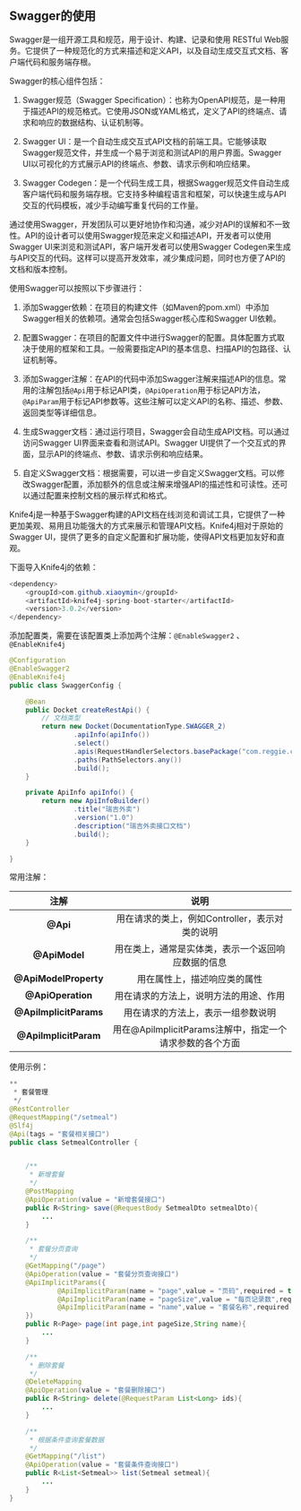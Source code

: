 ## Swagger的使用

Swagger是一组开源工具和规范，用于设计、构建、记录和使用 RESTful Web服务。它提供了一种规范化的方式来描述和定义API，以及自动生成交互式文档、客户端代码和服务端存根。

Swagger的核心组件包括：

1. Swagger规范（Swagger Specification）：也称为OpenAPI规范，是一种用于描述API的规范格式。它使用JSON或YAML格式，定义了API的终端点、请求和响应的数据结构、认证机制等。

2. Swagger UI：是一个自动生成交互式API文档的前端工具。它能够读取Swagger规范文件，并生成一个易于浏览和测试API的用户界面。Swagger UI以可视化的方式展示API的终端点、参数、请求示例和响应结果。

3. Swagger Codegen：是一个代码生成工具，根据Swagger规范文件自动生成客户端代码和服务端存根。它支持多种编程语言和框架，可以快速生成与API交互的代码模板，减少手动编写重复代码的工作量。

通过使用Swagger，开发团队可以更好地协作和沟通，减少对API的误解和不一致性。API的设计者可以使用Swagger规范来定义和描述API，开发者可以使用Swagger UI来浏览和测试API，客户端开发者可以使用Swagger Codegen来生成与API交互的代码。这样可以提高开发效率，减少集成问题，同时也方便了API的文档和版本控制。

使用Swagger可以按照以下步骤进行：

1. 添加Swagger依赖：在项目的构建文件（如Maven的pom.xml）中添加Swagger相关的依赖项。通常会包括Swagger核心库和Swagger UI依赖。

2. 配置Swagger：在项目的配置文件中进行Swagger的配置。具体配置方式取决于使用的框架和工具。一般需要指定API的基本信息、扫描API的包路径、认证机制等。

3. 添加Swagger注解：在API的代码中添加Swagger注解来描述API的信息。常用的注解包括`@Api`用于标记API类，`@ApiOperation`用于标记API方法，`@ApiParam`用于标记API参数等。这些注解可以定义API的名称、描述、参数、返回类型等详细信息。

4. 生成Swagger文档：通过运行项目，Swagger会自动生成API文档。可以通过访问Swagger UI界面来查看和测试API。Swagger UI提供了一个交互式的界面，显示API的终端点、参数、请求示例和响应结果。

5. 自定义Swagger文档：根据需要，可以进一步自定义Swagger文档。可以修改Swagger配置，添加额外的信息或注解来增强API的描述性和可读性。还可以通过配置来控制文档的展示样式和格式。

Knife4j是一种基于Swagger构建的API文档在线浏览和调试工具，它提供了一种更加美观、易用且功能强大的方式来展示和管理API文档。Knife4j相对于原始的Swagger UI，提供了更多的自定义配置和扩展功能，使得API文档更加友好和直观。

下面导入Knife4j的依赖：

```Java
<dependency>
    <groupId>com.github.xiaoymin</groupId>
    <artifactId>knife4j-spring-boot-starter</artifactId>
    <version>3.0.2</version>
</dependency>
```

添加配置类，需要在该配置类上添加两个注解：`@EnableSwagger2` 、`@EnableKnife4j`

```Java
@Configuration
@EnableSwagger2
@EnableKnife4j
public class SwaggerConfig {

    @Bean
    public Docket createRestApi() {
        // 文档类型
        return new Docket(DocumentationType.SWAGGER_2)
                .apiInfo(apiInfo())
                .select()
                .apis(RequestHandlerSelectors.basePackage("com.reggie.controller")) // s
                .paths(PathSelectors.any())
                .build();
    }

    private ApiInfo apiInfo() {
        return new ApiInfoBuilder()
                .title("瑞吉外卖")
                .version("1.0")
                .description("瑞吉外卖接口文档")
                .build();
    }

}
```

常用注解：

|        **注解**        |                         **说明**                         |
| :--------------------: | :------------------------------------------------------: |
|        **@Api**        |      用在请求的类上，例如Controller，表示对类的说明      |
|     **@ApiModel**      |    用在类上，通常是实体类，表示一个返回响应数据的信息    |
| **@ApiModelProperty**  |               用在属性上，描述响应类的属性               |
|   **@ApiOperation**    |          用在请求的方法上，说明方法的用途、作用          |
| **@ApilmplicitParams** |            用在请求的方法上，表示一组参数说明            |
| **@ApilmplicitParam**  | 用在@ApilmplicitParams注解中，指定一个请求参数的各个方面 |

使用示例：

```Java
**
 * 套餐管理
 */
@RestController
@RequestMapping("/setmeal")
@Slf4j
@Api(tags = "套餐相关接口")
public class SetmealController {


    /**
     * 新增套餐
     */
    @PostMapping
    @ApiOperation(value = "新增套餐接口")
    public R<String> save(@RequestBody SetmealDto setmealDto){
		...
    }

    /**
     * 套餐分页查询
     */
    @GetMapping("/page")
    @ApiOperation(value = "套餐分页查询接口")
    @ApiImplicitParams({
            @ApiImplicitParam(name = "page",value = "页码",required = true),
            @ApiImplicitParam(name = "pageSize",value = "每页记录数",required = true),
            @ApiImplicitParam(name = "name",value = "套餐名称",required = false)
    })
    public R<Page> page(int page,int pageSize,String name){
      	...
    }

    /**
     * 删除套餐
     */
    @DeleteMapping
    @ApiOperation(value = "套餐删除接口")
    public R<String> delete(@RequestParam List<Long> ids){
        ...
    }

    /**
     * 根据条件查询套餐数据
     */
    @GetMapping("/list")
    @ApiOperation(value = "套餐条件查询接口")
    public R<List<Setmeal>> list(Setmeal setmeal){
		...
    }
}
```

